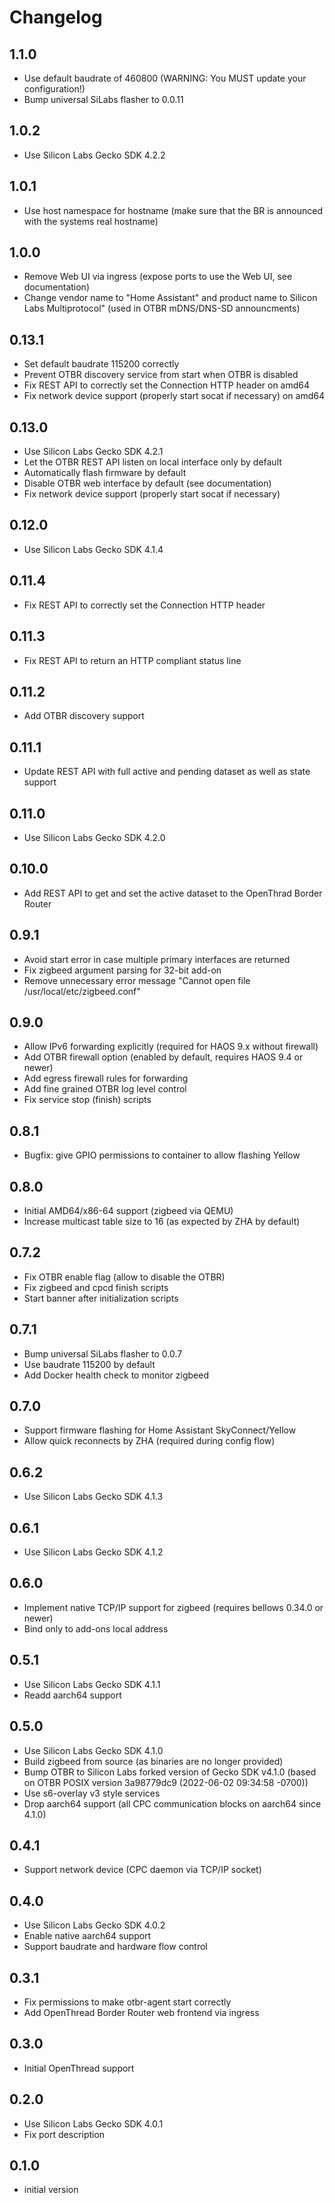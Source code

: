 # Changelog

## 1.1.0

- Use default baudrate of 460800 (WARNING: You MUST update your configuration!)
- Bump universal SiLabs flasher to 0.0.11

## 1.0.2

- Use Silicon Labs Gecko SDK 4.2.2

## 1.0.1

- Use host namespace for hostname (make sure that the BR is announced with the
  systems real hostname)

## 1.0.0

- Remove Web UI via ingress (expose ports to use the Web UI, see documentation)
- Change vendor name to "Home Assistant" and product name to Silicon Labs
  Multiprotocol" (used in OTBR mDNS/DNS-SD announcments)

## 0.13.1

- Set default baudrate 115200 correctly
- Prevent OTBR discovery service from start when OTBR is disabled
- Fix REST API to correctly set the Connection HTTP header on amd64
- Fix network device support (properly start socat if necessary) on amd64

## 0.13.0

- Use Silicon Labs Gecko SDK 4.2.1
- Let the OTBR REST API listen on local interface only by default
- Automatically flash firmware by default
- Disable OTBR web interface by default (see documentation)
- Fix network device support (properly start socat if necessary)

## 0.12.0

- Use Silicon Labs Gecko SDK 4.1.4

## 0.11.4

- Fix REST API to correctly set the Connection HTTP header

## 0.11.3

- Fix REST API to return an HTTP compliant status line

## 0.11.2

- Add OTBR discovery support

## 0.11.1

- Update REST API with full active and pending dataset as well as state support

## 0.11.0

- Use Silicon Labs Gecko SDK 4.2.0

## 0.10.0

- Add REST API to get and set the active dataset to the OpenThrad Border Router

## 0.9.1

- Avoid start error in case multiple primary interfaces are returned
- Fix zigbeed argument parsing for 32-bit add-on
- Remove unnecessary error message "Cannot open file /usr/local/etc/zigbeed.conf"

## 0.9.0

- Allow IPv6 forwarding explicitly (required for HAOS 9.x without firewall)
- Add OTBR firewall option (enabled by default, requires HAOS 9.4 or newer)
- Add egress firewall rules for forwarding
- Add fine grained OTBR log level control
- Fix service stop (finish) scripts

## 0.8.1

- Bugfix: give GPIO permissions to container to allow flashing Yellow

## 0.8.0

- Initial AMD64/x86-64 support (zigbeed via QEMU)
- Increase multicast table size to 16 (as expected by ZHA by default)

## 0.7.2

- Fix OTBR enable flag (allow to disable the OTBR)
- Fix zigbeed and cpcd finish scripts
- Start banner after initialization scripts

## 0.7.1

- Bump universal SiLabs flasher to 0.0.7
- Use baudrate 115200 by default
- Add Docker health check to monitor zigbeed

## 0.7.0

- Support firmware flashing for Home Assistant SkyConnect/Yellow
- Allow quick reconnects by ZHA (required during config flow)

## 0.6.2

- Use Silicon Labs Gecko SDK 4.1.3

## 0.6.1

- Use Silicon Labs Gecko SDK 4.1.2

## 0.6.0

- Implement native TCP/IP support for zigbeed (requires bellows 0.34.0 or newer)
- Bind only to add-ons local address

## 0.5.1

- Use Silicon Labs Gecko SDK 4.1.1
- Readd aarch64 support

## 0.5.0

- Use Silicon Labs Gecko SDK 4.1.0
- Build zigbeed from source (as binaries are no longer provided)
- Bump OTBR to Silicon Labs forked version of Gecko SDK v4.1.0
  (based on OTBR POSIX version 3a98779dc9 (2022-06-02 09:34:58 -0700))
- Use s6-overlay v3 style services
- Drop aarch64 support (all CPC communication blocks on aarch64 since 4.1.0)

## 0.4.1

- Support network device (CPC daemon via TCP/IP socket)

## 0.4.0

- Use Silicon Labs Gecko SDK 4.0.2
- Enable native aarch64 support
- Support baudrate and hardware flow control

## 0.3.1

- Fix permissions to make otbr-agent start correctly
- Add OpenThread Border Router web frontend via ingress

## 0.3.0

- Initial OpenThread support

## 0.2.0

- Use Silicon Labs Gecko SDK 4.0.1
- Fix port description

## 0.1.0

- initial version
